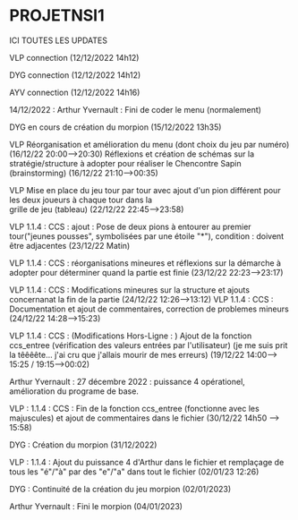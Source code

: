 # PROJETNSI1
ICI TOUTES LES UPDATES

VLP connection (12/12/2022 14h12)

DYG connection (12/12/2022 14h12)

AYV connection (12/12/2022 14h16)

14/12/2022 : Arthur Yvernault : Fini de coder le menu (normalement)

DYG en cours de création du morpion (15/12/2022 13h35)

VLP Réorganisation et amélioration du menu (dont choix du jeu par numéro) (16/12/22 20:00-->20:30)
    Réflexions et création de schémas sur la stratégie/structure à adopter pour réaliser le Chencontre    Sapin (brainstorming)    (16/12/22 21:10-->00:35)

VLP Mise en place du jeu tour par tour avec ajout d'un pion différent pour les deux joueurs à chaque tour dans la       
    grille  de jeu (tableau)                                                                (22/12/22 22:45-->23:58)
    
VLP 1.1.4 : CCS : ajout : Pose de deux pions à entourer au premier tour("jeunes pousses", symbolisées par une étoile "*"), condition : doivent être adjacentes                                               (23/12/22 Matin)
    
VLP 1.1.4 : CCS : réorganisations mineures et réflexions sur la démarche à adopter pour déterminer quand la partie est finie                                                                                   (23/12/22 22:23-->23:17)
    
VLP 1.1.4 : CCS : Modifications mineures sur la structure et ajouts concernanat la fin de la partie 
                                                                                            (24/12/22 12:26-->13:12)
VLP 1.1.4 : CCS : Documentation et ajout de commentaires, correction de problemes mineurs   (24/12/22 14:28-->15:23)
   
VLP 1.1.4 : CCS : (Modifications Hors-Ligne : ) Ajout de la fonction ccs_entree (vérification des valeurs entrées par l'utilisateur) (je me suis prit la têêêête... j'ai cru que j'allais mourir de mes erreurs) 
                                                                            (19/12/22 14:00--> 15:25 / 19:15-->00:02)
                                                                            
Arthur Yvernault : 27 décembre 2022 : puissance 4 opérationel, amélioration du programe de base.

VLP : 1.1.4 : CCS : Fin de la fonction ccs_entree (fonctionne avec les majuscules) et ajout de commentaires dans le fichier                                                                                 (30/12/22 14h50 --> 15:58)
    
DYG : Création du morpion (31/12/2022)

VLP : 1.1.4 : Ajout du puissance 4 d'Arthur dans le fichier et remplaçage de tous les "é"/"à" par des "e"/"a" dans tout
    le fichier                                                                              (02/01/23 12:26)
    
DYG : Continuité de la création du jeu morpion (02/01/2023)

Arthur Yvernault : Fini le morpion (04/01/2023)
